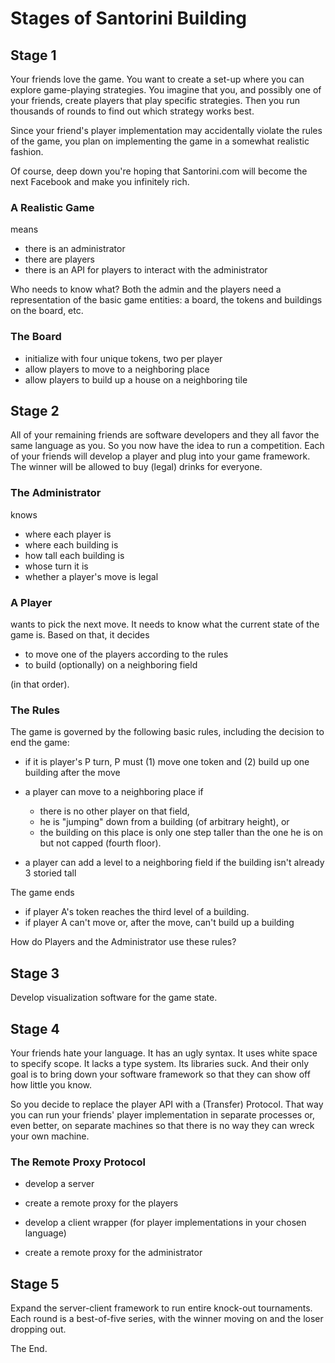 # Stages of Santorini Building 

## Stage 1 

Your friends love the game. You want to create a set-up where you can
explore game-playing strategies. You imagine that you, and possibly 
one of your friends, create players that play specific strategies. Then
you run thousands of rounds to find out which strategy works best. 

Since your friend's player implementation may accidentally violate the
rules of the game, you plan on implementing the game in a somewhat
realistic fashion. 

Of course, deep down you're hoping that Santorini.com will become the next
Facebook and make you infinitely rich.

### A Realistic Game 

means 

- there is an administrator 
- there are players 
- there is an API for players to interact with the administrator 

Who needs to know what? Both the admin and the players need a
representation of the basic game entities: a board, the tokens and
buildings on the board, etc. 

### The Board 

- initialize with four unique tokens, two per player 
- allow players to move to a neighboring place 
- allow players to build up a house on a neighboring tile 

## Stage 2 

All of your remaining friends are software developers and they all favor
the same language as you. So you now have the idea to run a competition. 
Each of your friends will develop a player and plug into your game
framework. The winner will be allowed to buy (legal) drinks for everyone. 

### The Administrator 

knows

- where each player is 
- where each building is 
- how tall each building is 
- whose turn it is 
- whether a player's move is legal 

### A Player 

wants to pick the next move. It needs to know what the current state of the
game is. Based on that, it decides 

- to move one of the players according to the rules 
- to build (optionally) on a neighboring field 

(in that order). 

### The Rules 

The game is governed by the following basic rules, including the decision
to end the game: 

- if it is player's P turn, P must (1) move one token and (2) build up one
  building after the move 

- a player can move to a neighboring place if 
  - there is no other player on that field, 
  - he is "jumping" down from a building (of arbitrary height), or
  - the building on this place is only one step taller than the one he is on
    but not capped (fourth floor). 

- a player can add a level to a neighboring field if the building isn't
  already 3 storied tall 

The game ends

- if player A's token reaches the third level of a building.
- if player A can't move or, after the move, can't build up a building

How do Players and the Administrator use these rules? 

## Stage 3

Develop visualization software for the game state. 

## Stage 4

Your friends hate your language. It has an ugly syntax. It uses white space
to specify scope. It lacks a type system. Its libraries suck. And their
only goal is to bring down your software framework so that they can show
off how little you know. 

So you decide to replace the player API with a (Transfer) Protocol. That
way you can run your friends' player implementation in separate processes
or, even better, on separate machines so that there is no way they can
wreck your own machine. 

### The Remote Proxy Protocol 

- develop a server 
- create a remote proxy for the players 

- develop a client wrapper (for player implementations in your chosen language)
- create a remote proxy for the administrator 

## Stage 5 

Expand the server-client framework to run entire knock-out tournaments. 
Each round is a best-of-five series, with the winner moving on and the
loser dropping out. 

The End. 
